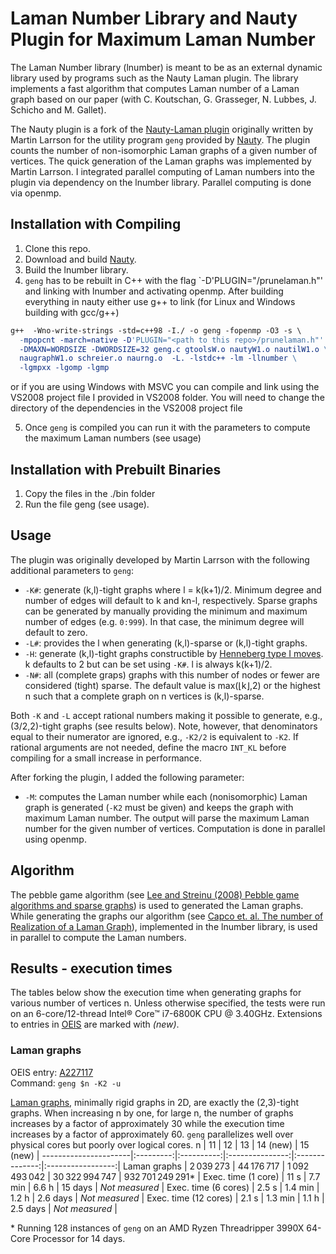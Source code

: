 # Laman Number Library and Nauty Plugin for Maximum Laman Number
The Laman Number library (lnumber) is meant to be as an external dynamic library used by programs such as the Nauty Laman plugin. The library implements a fast algorithm that computes Laman number of a Laman graph based on our paper (with C. Koutschan, G. Grasseger, N. Lubbes, J. Schicho and M. Gallet). 

The Nauty plugin is a fork of the [Nauty-Laman plugin](https://github.com/martinkjlarsson/nauty-laman-plugin) originally written by Martin Larrson for the utility 
program `geng` provided by [Nauty](http://pallini.di.uniroma1.it/). The plugin counts the number of non-isomorphic Laman graphs of a given number of 
vertices. The quick generation of the Laman graphs was implemented by Martin Larrson. I integrated parallel computing of Laman numbers into the plugin via dependency on the lnumber library. Parallel computing is done via openmp.

## Installation with Compiling
1. Clone this repo.
2. Download and build [Nauty](http://pallini.di.uniroma1.it/).
3. Build the lnumber library.
4. `geng` has to be rebuilt 
in C++ with the flag `-D'PLUGIN="<path to this repo>/prunelaman.h"' and linking with lnumber and activating openmp. After building everything in nauty 
either use g++ to link (for Linux and Windows building with gcc/g++)
```makefile
g++  -Wno-write-strings -std=c++98 -I./ -o geng -fopenmp -O3 -s \ 
  -mpopcnt -march=native -D'PLUGIN="<path to this repo>/prunelaman.h"' \
  -DMAXN=WORDSIZE -DWORDSIZE=32 geng.c gtoolsW.o nautyW1.o nautilW1.o \
  naugraphW1.o schreier.o naurng.o  -L. -lstdc++ -lm -llnumber \
  -lgmpxx -lgomp -lgmp
```
or if you are using Windows with MSVC you can compile and link using the VS2008 project file I provided in VS2008 folder. You will need to change the directory of the dependencies in the VS2008 project file

5. Once `geng` is compiled you can run it with the parameters to compute the maximum Laman numbers (see usage)

## Installation with Prebuilt Binaries
1. Copy the files in the ./bin folder
2. Run the file geng (see usage).

## Usage
The plugin was originally developed by Martin Larrson with the following additional parameters to `geng`:
* `-K#`: generate (k,l)-tight graphs where l = k(k+1)/2. Minimum degree and number of edges will default to k and kn-l, respectively. Sparse graphs can be generated by manually providing the minimum and maximum number of edges (e.g. `0:999`). In that case, the minimum degree will default to zero.
* `-L#`: provides the l when generating (k,l)-sparse or (k,l)-tight graphs.
* `-H`: generate (k,l)-tight graphs constructible by [Henneberg type I moves](https://en.wikipedia.org/wiki/Laman_graph#Henneberg_construction). k defaults to 2 but can be set using `-K#`. l is always k(k+1)/2.
* `-N#`: all (complete graps) graphs with this number of nodes or fewer are considered (tight) sparse. The default value is max(⌊k⌋,2) or the highest n such that a complete graph on n vertices is (k,l)-sparse.

Both `-K` and `-L` accept rational numbers making it possible to generate, e.g., (3/2,2)-tight graphs (see results below). Note, however, that denominators equal to their numerator are ignored, e.g., `-K2/2` is equivalent to `-K2`. If rational arguments are not needed, define the macro `INT_KL` before compiling for a small increase in performance.

After forking the plugin, I added the following parameter:
* `-M`: computes the Laman number while each (nonisomorphic) Laman graph is generated (`-K2` must be given) and keeps the graph with maximum Laman number. The output will parse the maximum Laman number for the given number of vertices. Computation is done in parallel using openmp.

## Algorithm
The pebble game algorithm (see [Lee and Streinu (2008) Pebble game algorithms and sparse graphs](https://www.sciencedirect.com/science/article/pii/S0012365X07005602)) is used to generated the Laman graphs. While generating the graphs our algorithm (see [Capco et. al. The number of Realization of a Laman Graph](http://www.koutschan.de/data/laman/)), implemented in the lnumber library, is used in parallel to compute the Laman numbers. 

## Results -  execution times
The tables below show the execution time when generating graphs for various number of vertices n. Unless otherwise specified, the tests were run on an 6-core/12-thread Intel® Core™ i7-6800K CPU @ 3.40GHz. Extensions to entries in [OEIS](https://oeis.org/) are marked with *(new)*.

### Laman graphs
OEIS entry: [A227117](https://oeis.org/A227117 "Number of minimally rigid graphs in 2D on n vertices.")<br/>
Command: `geng $n -K2 -u`

[Laman graphs](https://en.wikipedia.org/wiki/Laman_graph), minimally rigid graphs in 2D, are exactly the (2,3)-tight graphs. When increasing n by one, for large n, the number of graphs increases by a factor of approximately 30 while the execution time increases by a factor of approximately 60. `geng` parallelizes well over physical cores but poorly over logical cores.
n                     |     11    |     12     |        13       |    14 (new)    |      15 (new)     |
----------------------|:---------:|:----------:|:---------------:|:--------------:|:-----------------:|
Laman graphs          | 2 039 273 | 44 176 717 |  1 092 493 042  | 30 322 994 747 | 932 701 249 291\* |
Exec. time (1 core)   |    11 s   |   7.7 min  |      6.6 h      |     15 days    |   *Not measured*  |
Exec. time (6 cores)  |   2.5 s   |   1.4 min  |      1.2 h      |    2.6 days    |   *Not measured*  |
Exec. time (12 cores) |   2.1 s   |   1.3 min  |      1.1 h      |    2.5 days    |   *Not measured*  |

\* Running 128 instances of `geng` on an AMD Ryzen Threadripper 3990X 64-Core Processor for 14 days.
